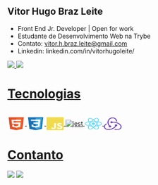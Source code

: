 ## Vitor Hugo Braz Leite

- Front End Jr. Developer | Open for work
- Estudante de Desenvolvimento Web na Trybe
- Contato: vitor.h.braz.leite@gmail.com
- Linkedin: linkedin.com/in/vitorhugoleite/

 <div>
  <a href="https://github.com/Vitor8">
   <div>
  <a href="https://github.com/Vitor8">
  <img height="180em" src="https://github-readme-stats.vercel.app/api?username=vitor8&show_icons=true&theme=dracula&include_all_commits=true&count_private=true"/>
  <img height="180em" src="https://github-readme-stats.vercel.app/api/top-langs/?username=vitor8&layout=compact&langs_count=7&theme=dracula"/>
</div>
    
# Tecnologias
     
<div style="display: inline_block"><br>
  <img align="center" alt="Vitor-HTML" height="30" width="40" src="https://raw.githubusercontent.com/devicons/devicon/master/icons/html5/html5-original.svg">
  <img align="center" alt="Vitor-CSS" height="30" width="40" src="https://raw.githubusercontent.com/devicons/devicon/master/icons/css3/css3-original.svg">
  <img align="center" alt="Vitor-JavaScript" height="30" width="40" src="https://raw.githubusercontent.com/devicons/devicon/master/icons/javascript/javascript-plain.svg">
   <img align="center" src="https://camo.githubusercontent.com/62089edec0ee40bb26b3bf5f973b14d7f8e4b4e942f115cde5b9a5f9c0ca3382/687474703a2f2f7365656b6c6f676f2e636f6d2f696d616765732f4a2f6a6573742d6c6f676f2d463939303145424246372d7365656b6c6f676f2e636f6d2e706e67" alt="jest" width="30" height="30" />
  <img align="center" alt="Vitor-React" height="30" width="40" src="https://raw.githubusercontent.com/devicons/devicon/master/icons/react/react-original.svg">
  <img align="center" alt="Vitor-Redux" height="30" width="40" src="https://raw.githubusercontent.com/devicons/devicon/master/icons/redux/redux-original.svg">
</div>

 # Contanto
     
<div>
  <a href = "mailto:vitor.h.braz.leite@gmail.com"><img src="https://img.shields.io/badge/-Gmail-%23333?style=for-the-badge&logo=gmail&logoColor=white" target="_blank"></a>
  <a href="https://www.linkedin.com/in/vitorhugoleite/" target="_blank"><img src="https://img.shields.io/badge/-LinkedIn-%230077B5?style=for-the-badge&logo=linkedin&logoColor=white" target="_blank"></a>   
</div>
